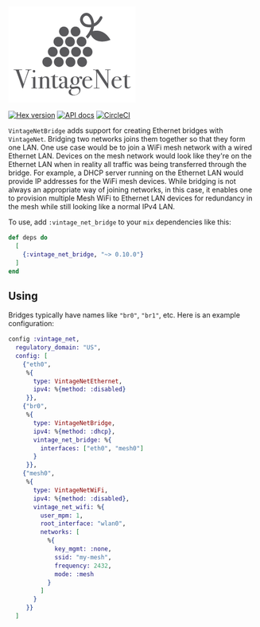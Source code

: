 ![VintageNet logo](assets/logo.png)

[![Hex version](https://img.shields.io/hexpm/v/vintage_net_bridge.svg "Hex version")](https://hex.pm/packages/vintage_net_bridge)
[![API docs](https://img.shields.io/hexpm/v/vintage_net_bridge.svg?label=hexdocs "API docs")](https://hexdocs.pm/vintage_net_bridge/VintageNetBridge.html)
[![CircleCI](https://circleci.com/gh/nerves-networking/vintage_net_bridge.svg?style=svg)](https://circleci.com/gh/nerves-networking/vintage_net_bridge)

`VintageNetBridge` adds support for creating Ethernet bridges with `VintageNet`.
Bridging two networks joins them together so that they form one LAN. One use
case would be to join a WiFi mesh network with a wired Ethernet LAN. Devices on
the mesh network would look like they're on the Ethernet LAN when in reality all
traffic was being transferred through the bridge. For example, a DHCP server
running on the Ethernet LAN would provide IP addresses for the WiFi mesh
devices. While bridging is not always an appropriate way of joining networks, in
this case, it enables one to provision multiple Mesh WiFi to Ethernet LAN
devices for redundancy in the mesh while still looking like a normal IPv4 LAN.

To use, add `:vintage_net_bridge` to your `mix` dependencies like this:

```elixir
def deps do
  [
    {:vintage_net_bridge, "~> 0.10.0"}
  ]
end
```

## Using

Bridges typically have names like `"br0"`, `"br1"`, etc. Here is an example
configuration:

```elixir
config :vintage_net,
  regulatory_domain: "US",
  config: [
    {"eth0",
     %{
       type: VintageNetEthernet,
       ipv4: %{method: :disabled}
     }},
    {"br0",
     %{
       type: VintageNetBridge,
       ipv4: %{method: :dhcp},
       vintage_net_bridge: %{
         interfaces: ["eth0", "mesh0"]
       }
     }},
    {"mesh0",
     %{
       type: VintageNetWiFi,
       ipv4: %{method: :disabled},
       vintage_net_wifi: %{
         user_mpm: 1,
         root_interface: "wlan0",
         networks: [
           %{
             key_mgmt: :none,
             ssid: "my-mesh",
             frequency: 2432,
             mode: :mesh
           }
         ]
       }
     }}
  ]
```

